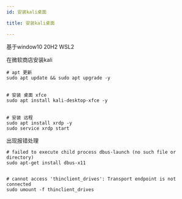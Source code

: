 ```yaml
---
id: 安装kali桌面

title: 安装kali桌面

---
```


基于window10 20H2 WSL2 

在微软商店安装kali 

```base
# apt 更新
sudo apt update && sudo apt upgrade -y 


# 安装 桌面 xfce
sudo apt install kali-desktop-xfce -y


# 安装 远程
sudo apt install xrdp -y
sudo service xrdp start
```

出现报错处理

```
# failed to execute child process dbus-launch (no such file or directory)
sudo apt-get install dbus-x11


# cannot access 'thinclient_drives': Transport endpoint is not connected
sudo umount -f thinclient_drives
```
